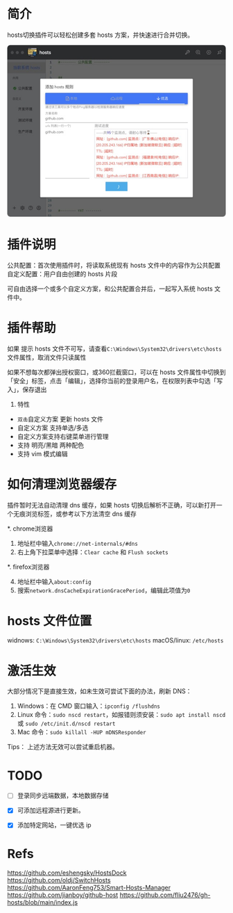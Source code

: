 # 简介
hosts切换插件可以轻松创建多套 hosts 方案，并快速进行合并切换。



![utools-plugin-hosts](./demo/hosts-demo.jpg)


# 插件说明

公共配置：首次使用插件时，将读取系统现有 hosts 文件中的内容作为公共配置
自定义配置：用户自由创建的 hosts 片段

可自由选择一个或多个自定义方案，和公共配置合并后，一起写入系统 hosts 文件中。

# 插件帮助

如果 提示 hosts 文件不可写，请查看`C:\Windows\System32\drivers\etc\hosts`文件属性，取消文件只读属性

如果不想每次都弹出授权窗口，或360拦截窗口，可以在 hosts 文件属性中切换到「安全」标签，点击「编辑」，选择你当前的登录用户名，在权限列表中勾选「写入」，保存退出

1. 特性

- `双击`自定义方案 更新 hosts 文件
- 自定义方案 支持单选/多选
- 自定义方案支持右键菜单进行管理
- 支持 明亮/黑暗 两种配色
- 支持 vim 模式编辑

# 如何清理浏览器缓存

插件暂时无法自动清理 dns 缓存，如果 hosts 切换后解析不正确，可以新打开一个无痕浏览标签，或参考以下方法清空 dns 缓存

*. chrome浏览器

1. 地址栏中输入`chrome://net-internals/#dns`
2. 右上角下拉菜单中选择：`Clear cache` 和 `Flush sockets`

*.  firefox浏览器

4. 地址栏中输入`about:config`
5. 搜索`network.dnsCacheExpirationGracePeriod`，编辑此项值为`0`

# hosts 文件位置
widnows: `C:\Windows\System32\drivers\etc\hosts`
macOS/linux: `/etc/hosts`


# 激活生效

大部分情况下是直接生效，如未生效可尝试下面的办法，刷新 DNS：

1. Windows：在 CMD 窗口输入：`ipconfig /flushdns`
2. Linux 命令：`sudo nscd restart`，如报错则须安装：`sudo apt install nscd` 或 `sudo /etc/init.d/nscd restart`
3. Mac 命令：`sudo killall -HUP mDNSResponder`

Tips： 上述方法无效可以尝试重启机器。



# TODO
- [ ] 登录同步远端数据，本地数据存储
- [x] 可添加远程源进行更新。
- [x] 添加特定网站，一键优选 ip


# Refs
https://github.com/eshengsky/HostsDock
https://github.com/oldj/SwitchHosts
https://github.com/AaronFeng753/Smart-Hosts-Manager
https://github.com/jianboy/github-host
https://github.com/fliu2476/gh-hosts/blob/main/index.js